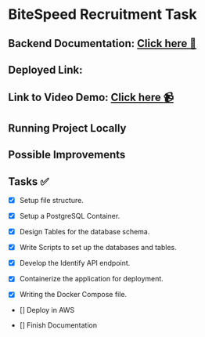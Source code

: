 # BiteSpeed Recruitment Task

## Backend Documentation: [Click here :bookmark_tabs:]()

## Deployed Link: 

## Link to Video Demo: [Click here :video_camera:]()

## Running Project Locally



## Possible Improvements



## Tasks :white_check_mark:

- [X] Setup file structure.

- [X] Setup a PostgreSQL Container.

- [X] Design Tables for the database schema.

- [X] Write Scripts to set up the databases and tables.

- [X] Develop the Identify API endpoint.

- [X] Containerize the application for deployment.

- [X] Writing the Docker Compose file.

- [] Deploy in AWS

- [] Finish Documentation


